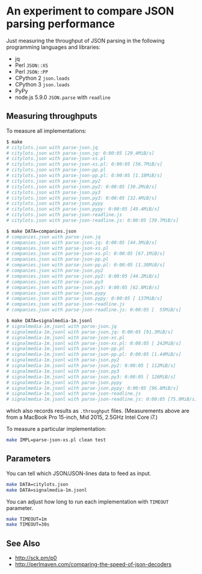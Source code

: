 # An experiment to compare JSON parsing performance

Just measuring the throughput of JSON parsing in the following programming languages and libraries:

* jq
* Perl `JSON::XS`
* Perl `JSON::PP`
* CPython 2 `json.loads`
* CPython 3 `json.loads`
* PyPy
* node.js 5.9.0 `JSON.parse` with `readline`

## Measuring throughputs

To measure all implementations:
```bash
$ make
# citylots.json with parse-json.jq
# citylots.json with parse-json.jq: 0:00:05 [29.4MiB/s]
# citylots.json with parse-json-xs.pl
# citylots.json with parse-json-xs.pl: 0:00:05 [56.7MiB/s]
# citylots.json with parse-json-pp.pl
# citylots.json with parse-json-pp.pl: 0:00:05 [1.18MiB/s]
# citylots.json with parse-json.py2
# citylots.json with parse-json.py2: 0:00:05 [30.2MiB/s]
# citylots.json with parse-json.py3
# citylots.json with parse-json.py3: 0:00:05 [32.4MiB/s]
# citylots.json with parse-json.pypy
# citylots.json with parse-json.pypy: 0:00:05 [49.4MiB/s]
# citylots.json with parse-json-readline.js
# citylots.json with parse-json-readline.js: 0:00:05 [39.7MiB/s]

$ make DATA=companies.json
# companies.json with parse-json.jq
# companies.json with parse-json.jq: 0:00:05 [44.3MiB/s]
# companies.json with parse-json-xs.pl
# companies.json with parse-json-xs.pl: 0:00:05 [67.1MiB/s]
# companies.json with parse-json-pp.pl
# companies.json with parse-json-pp.pl: 0:00:05 [1.38MiB/s]
# companies.json with parse-json.py2
# companies.json with parse-json.py2: 0:00:05 [44.2MiB/s]
# companies.json with parse-json.py3
# companies.json with parse-json.py3: 0:00:05 [62.8MiB/s]
# companies.json with parse-json.pypy
# companies.json with parse-json.pypy: 0:00:05 [ 137MiB/s]
# companies.json with parse-json-readline.js
# companies.json with parse-json-readline.js: 0:00:05 [  55MiB/s]

$ make DATA=signalmedia-1m.jsonl
# signalmedia-1m.jsonl with parse-json.jq
# signalmedia-1m.jsonl with parse-json.jq: 0:00:05 [91.3MiB/s]
# signalmedia-1m.jsonl with parse-json-xs.pl
# signalmedia-1m.jsonl with parse-json-xs.pl: 0:00:05 [ 242MiB/s]
# signalmedia-1m.jsonl with parse-json-pp.pl
# signalmedia-1m.jsonl with parse-json-pp.pl: 0:00:05 [1.44MiB/s]
# signalmedia-1m.jsonl with parse-json.py2
# signalmedia-1m.jsonl with parse-json.py2: 0:00:05 [ 112MiB/s]
# signalmedia-1m.jsonl with parse-json.py3
# signalmedia-1m.jsonl with parse-json.py3: 0:00:05 [ 126MiB/s]
# signalmedia-1m.jsonl with parse-json.pypy
# signalmedia-1m.jsonl with parse-json.pypy: 0:00:05 [96.8MiB/s]
# signalmedia-1m.jsonl with parse-json-readline.js
# signalmedia-1m.jsonl with parse-json-readline.js: 0:00:05 [75.9MiB/s]
```
which also records results as `.throughput` files.
(Measurements above are from a MacBook Pro 15-inch, Mid 2015, 2.5GHz Intel Core i7.)

To measure a particular implementation:
```bash
make IMPL=parse-json-xs.pl clean test
```

## Parameters

You can tell which JSON/JSON-lines data to feed as input.
```bash
make DATA=citylots.json
make DATA=signalmedia-1m.jsonl
```

You can adjust how long to run each implementation with `TIMEOUT` parameter.
```bash
make TIMEOUT=1m
make TIMEOUT=30s
```

## See Also
* <http://sck.pm/p0>
* <http://perlmaven.com/comparing-the-speed-of-json-decoders>
